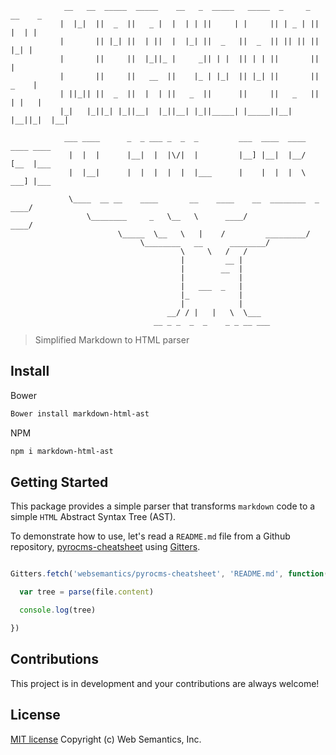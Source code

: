 ```        
            __   __  _____  _____    __   _  _____   _____  _     _  __    _
           |  |_|  ||  _  ||   _ |  |  | | ||     | |     || | _ | ||  |  | |
           |       || |_| ||  | ||  |  |_| ||  _   ||  _  || || || ||   |_| |
           |       ||     ||  |_||_ |     _|| | |  || | | ||       ||       |
           |       ||     ||   __  ||    |_ | |_|  || |_| ||       ||  _    |
           | ||_|| ||  _  ||  |  | ||   _  ||      ||     ||   _   || | |   |
           |_|   |_||_| |_||__|  |_||__| |_||_____| |_____||__| |__||_|  |__|

            ___ ____      _  _ ___ _  _  _         ___  ____  ____  ____ ____
             |  |  |      |__|  |  |\/|  |         |__] |__|  |__/  [__  |___
             |  |__|      |  |  |  |  |  |___      |    |  |  |  \  ___] |___

             \____  __ __    ____       __    ____    __  ________  _ ____/
                 \________     _   \__   \      ____/             ____/
                        \_____  \__   \   |    /         _________/
                             \________   __      ________/
                                      \     \   /   /
                                      |         __ |
                                      |        __  |
                                      |            |
                                      |   ___  _   |
                                      |_           |
                                      |            |
                                   __/ / |   |   \  \___
                                __ _ _  _  _    _ _ __ ___

```
> Simplified Markdown to HTML parser


## Install

Bower

```bash
Bower install markdown-html-ast
```

NPM

```bash
npm i markdown-html-ast
```


## Getting Started

This package provides a simple parser that transforms `markdown` code to a simple `HTML` Abstract Syntax Tree (AST).

To demonstrate how to use, let's read a `README.md` file from a Github repository, [pyrocms-cheatsheet](https://github.com/websemantics/pyrocms-cheatsheet) using [Gitters](https://github.com/websemantics/gitters).


```javascript

Gitters.fetch('websemantics/pyrocms-cheatsheet', 'README.md', function(file) {

  var tree = parse(file.content)

  console.log(tree)

})
```


## Contributions

This project is in development and your contributions are always welcome!


## License

[MIT license](http://opensource.org/licenses/mit-license.php)
Copyright (c) Web Semantics, Inc.
